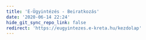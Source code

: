 ```yaml
---
title: 'E-Ügyintézés - Beiratkozás'
date: '2020-06-14 22:24'
hide_git_sync_repo_link: false
redirect: 'https://eugyintezes.e-kreta.hu/kezdolap'
---
```


